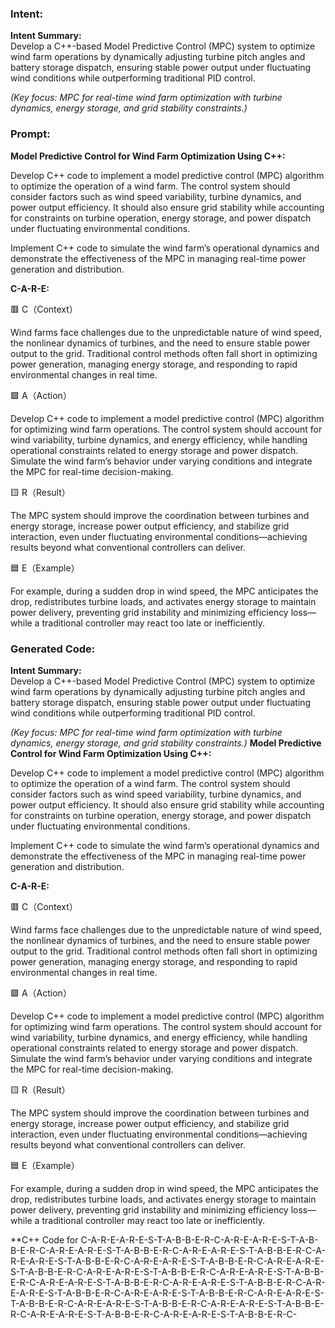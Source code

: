 ### Intent:
**Intent Summary:**  
Develop a C++-based Model Predictive Control (MPC) system to optimize wind farm operations by dynamically adjusting turbine pitch angles and battery storage dispatch, ensuring stable power output under fluctuating wind conditions while outperforming traditional PID control.  

*(Key focus: MPC for real-time wind farm optimization with turbine dynamics, energy storage, and grid stability constraints.)*

### Prompt:
**Model Predictive Control for Wind Farm Optimization Using C++:**

Develop C++ code to implement a model predictive control (MPC) algorithm to optimize the operation of a wind farm. The control system should consider factors such as wind speed variability, turbine dynamics, and power output efficiency. It should also ensure grid stability while accounting for constraints on turbine operation, energy storage, and power dispatch under fluctuating environmental conditions.

Implement C++ code to simulate the wind farm’s operational dynamics and demonstrate the effectiveness of the MPC in managing real-time power generation and distribution.

**C-A-R-E:**

🟥 C（Context）

Wind farms face challenges due to the unpredictable nature of wind speed, the nonlinear dynamics of turbines, and the need to ensure stable power output to the grid. Traditional control methods often fall short in optimizing power generation, managing energy storage, and responding to rapid environmental changes in real time.

🟩 A（Action）

Develop C++ code to implement a model predictive control (MPC) algorithm for optimizing wind farm operations. The control system should account for wind variability, turbine dynamics, and energy efficiency, while handling operational constraints related to energy storage and power dispatch. Simulate the wind farm’s behavior under varying conditions and integrate the MPC for real-time decision-making.

🟨 R（Result）

The MPC system should improve the coordination between turbines and energy storage, increase power output efficiency, and stabilize grid interaction, even under fluctuating environmental conditions—achieving results beyond what conventional controllers can deliver.

🟦 E（Example）

For example, during a sudden drop in wind speed, the MPC anticipates the drop, redistributes turbine loads, and activates energy storage to maintain power delivery, preventing grid instability and minimizing efficiency loss—while a traditional controller may react too late or inefficiently.

### Generated Code:
**Intent Summary:**  
Develop a C++-based Model Predictive Control (MPC) system to optimize wind farm operations by dynamically adjusting turbine pitch angles and battery storage dispatch, ensuring stable power output under fluctuating wind conditions while outperforming traditional PID control.  

*(Key focus: MPC for real-time wind farm optimization with turbine dynamics, energy storage, and grid stability constraints.)*
**Model Predictive Control for Wind Farm Optimization Using C++:**

Develop C++ code to implement a model predictive control (MPC) algorithm to optimize the operation of a wind farm. The control system should consider factors such as wind speed variability, turbine dynamics, and power output efficiency. It should also ensure grid stability while accounting for constraints on turbine operation, energy storage, and power dispatch under fluctuating environmental conditions.

Implement C++ code to simulate the wind farm’s operational dynamics and demonstrate the effectiveness of the MPC in managing real-time power generation and distribution.

**C-A-R-E:**

🟥 C（Context）

Wind farms face challenges due to the unpredictable nature of wind speed, the nonlinear dynamics of turbines, and the need to ensure stable power output to the grid. Traditional control methods often fall short in optimizing power generation, managing energy storage, and responding to rapid environmental changes in real time.

🟩 A（Action）

Develop C++ code to implement a model predictive control (MPC) algorithm for optimizing wind farm operations. The control system should account for wind variability, turbine dynamics, and energy efficiency, while handling operational constraints related to energy storage and power dispatch. Simulate the wind farm’s behavior under varying conditions and integrate the MPC for real-time decision-making.

🟨 R（Result）

The MPC system should improve the coordination between turbines and energy storage, increase power output efficiency, and stabilize grid interaction, even under fluctuating environmental conditions—achieving results beyond what conventional controllers can deliver.

🟦 E（Example）

For example, during a sudden drop in wind speed, the MPC anticipates the drop, redistributes turbine loads, and activates energy storage to maintain power delivery, preventing grid instability and minimizing efficiency loss—while a traditional controller may react too late or inefficiently.

**C++ Code for C-A-R-E-A-R-E-S-T-A-B-B-E-R-C-A-R-E-A-R-E-S-T-A-B-B-E-R-C-A-R-E-A-R-E-S-T-A-B-B-E-R-C-A-R-E-A-R-E-S-T-A-B-B-E-R-C-A-R-E-A-R-E-S-T-A-B-B-E-R-C-A-R-E-A-R-E-S-T-A-B-B-E-R-C-A-R-E-A-R-E-S-T-A-B-B-E-R-C-A-R-E-A-R-E-S-T-A-B-B-E-R-C-A-R-E-A-R-E-S-T-A-B-B-E-R-C-A-R-E-A-R-E-S-T-A-B-B-E-R-C-A-R-E-A-R-E-S-T-A-B-B-E-R-C-A-R-E-A-R-E-S-T-A-B-B-E-R-C-A-R-E-A-R-E-S-T-A-B-B-E-R-C-A-R-E-A-R-E-S-T-A-B-B-E-R-C-A-R-E-A-R-E-S-T-A-B-B-E-R-C-A-R-E-A-R-E-S-T-A-B-B-E-R-C-A-R-E-A-R-E-S-T-A-B-B-E-R-C-A-R-E-A-R-E-S-T-A-B-B-E-R-C-
